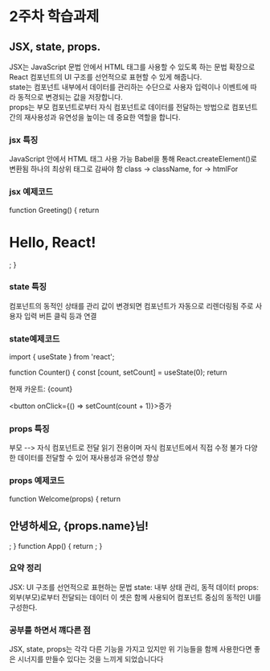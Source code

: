 # 2주차 학습과제 
## JSX, state, props.  
JSX는 JavaScript 문법 안에서 HTML 태그를 사용할 수 있도록 하는 문법 확장으로 React 컴포넌트의 UI 구조를 선언적으로 표현할 수 있게 해줍니다.  
state는 컴포넌트 내부에서 데이터를 관리하는 수단으로 사용자 입력이나 이벤트에 따라 동적으로 변경되는 값을 저장합니다.  
props는 부모 컴포넌트로부터 자식 컴포넌트로 데이터를 전달하는 방법으로 컴포넌트 간의 재사용성과 유연성을 높이는 데 중요한 역할을 합니다.  


###  jsx 특징
JavaScript 안에서 HTML 태그 사용 가능
Babel을 통해 React.createElement()로 변환됨
하나의 최상위 태그로 감싸야 함
class → className, for → htmlFor


### jsx 예제코드
function Greeting() {
  return <h1>Hello, React!</h1>;
}

### state 특징
컴포넌트의 동적인 상태를 관리
값이 변경되면 컴포넌트가 자동으로 리렌더링됨
주로 사용자 입력 버튼 클릭 등과 연결

### state예제코드
import { useState } from 'react';

function Counter() {
  const [count, setCount] = useState(0);
  return 
    <div>
      <p>현재 카운트: {count}</p>
      <button onClick={() => setCount(count + 1)}>증가</button>
    </div>


### props 특징
부모 --> 자식 컴포넌트로 전달
읽기 전용이며 자식 컴포넌트에서 직접 수정 불가
다양한 데이터를 전달할 수 있어 재사용성과 유연성 향상

### props 예제코드
function Welcome(props) {
  return <h2>안녕하세요, {props.name}님!</h2>;
}
function App() {
  return <Welcome name="예준" />;
}

### 요약 정리
JSX: UI 구조를 선언적으로 표현하는 문법
state: 내부 상태 관리, 동적 데이터
props: 외부(부모)로부터 전달되는 데이터
이 셋은 함께 사용되어 컴포넌트 중심의 동적인 UI를 구성한다.

### 공부를 하면서 꺠다른 점
JSX, state, props는 각각 다른 기능을 가지고 있지만 
위 기능들을 함께 사용한다면 좋은 시너지를 만들수 있다는 것을 느끼게 되었습니다다

